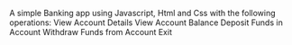 A simple Banking app using Javascript, Html and Css with the following operations:
    View Account Details
    View Account Balance
    Deposit Funds in Account
    Withdraw Funds from Account
    Exit
